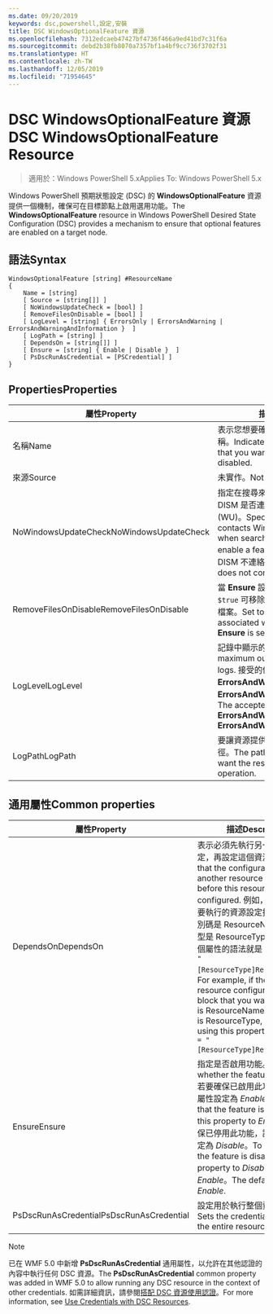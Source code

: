 ```yaml
---
ms.date: 09/20/2019
keywords: dsc,powershell,設定,安裝
title: DSC WindowsOptionalFeature 資源
ms.openlocfilehash: 7312edcaeb47427bf4736f466a9ed41bd7c31f6a
ms.sourcegitcommit: debd2b38fb8070a7357bf1a4bf9cc736f3702f31
ms.translationtype: HT
ms.contentlocale: zh-TW
ms.lasthandoff: 12/05/2019
ms.locfileid: "71954645"
---
```

# <a name="dsc-windowsoptionalfeature-resource"></a><span data-ttu-id="5b990-103">DSC WindowsOptionalFeature 資源</span><span class="sxs-lookup"><span data-stu-id="5b990-103">DSC WindowsOptionalFeature Resource</span></span>

> <span data-ttu-id="5b990-104">適用於：Windows PowerShell 5.x</span><span class="sxs-lookup"><span data-stu-id="5b990-104">Applies To: Windows PowerShell 5.x</span></span>

<span data-ttu-id="5b990-105">Windows PowerShell 預期狀態設定 (DSC) 的 **WindowsOptionalFeature** 資源提供一個機制，確保可在目標節點上啟用選用功能。</span><span class="sxs-lookup"><span data-stu-id="5b990-105">The **WindowsOptionalFeature** resource in Windows PowerShell Desired State Configuration (DSC) provides a mechanism to ensure that optional features are enabled on a target node.</span></span>

## <a name="syntax"></a><span data-ttu-id="5b990-106">語法</span><span class="sxs-lookup"><span data-stu-id="5b990-106">Syntax</span></span>

```Syntax
WindowsOptionalFeature [string] #ResourceName
{
    Name = [string]
    [ Source = [string[]] ]
    [ NoWindowsUpdateCheck = [bool] ]
    [ RemoveFilesOnDisable = [bool] ]
    [ LogLevel = [string] { ErrorsOnly | ErrorsAndWarning | ErrorsAndWarningAndInformation }  ]
    [ LogPath = [string] ]
    [ DependsOn = [string[]] ]
    [ Ensure = [string] { Enable | Disable }  ]
    [ PsDscRunAsCredential = [PSCredential] ]
}
```

## <a name="properties"></a><span data-ttu-id="5b990-107">Properties</span><span class="sxs-lookup"><span data-stu-id="5b990-107">Properties</span></span>

|<span data-ttu-id="5b990-108">屬性</span><span class="sxs-lookup"><span data-stu-id="5b990-108">Property</span></span> |<span data-ttu-id="5b990-109">描述</span><span class="sxs-lookup"><span data-stu-id="5b990-109">Description</span></span> |
|---|---|
|<span data-ttu-id="5b990-110">名稱</span><span class="sxs-lookup"><span data-stu-id="5b990-110">Name</span></span> |<span data-ttu-id="5b990-111">表示您想要確保啟用或停用的功能名稱。</span><span class="sxs-lookup"><span data-stu-id="5b990-111">Indicates the name of the feature that you want to ensure is enabled or disabled.</span></span> |
|<span data-ttu-id="5b990-112">來源</span><span class="sxs-lookup"><span data-stu-id="5b990-112">Source</span></span> |<span data-ttu-id="5b990-113">未實作。</span><span class="sxs-lookup"><span data-stu-id="5b990-113">Not implemented.</span></span> |
|<span data-ttu-id="5b990-114">NoWindowsUpdateCheck</span><span class="sxs-lookup"><span data-stu-id="5b990-114">NoWindowsUpdateCheck</span></span> |<span data-ttu-id="5b990-115">指定在搜尋來源檔案以啟用功能時，DISM 是否連絡 Windows Update (WU)。</span><span class="sxs-lookup"><span data-stu-id="5b990-115">Specifies whether DISM contacts Windows Update (WU) when searching for the source files to enable a feature.</span></span> <span data-ttu-id="5b990-116">若為 `$true`，則 DISM 不連絡 WU。</span><span class="sxs-lookup"><span data-stu-id="5b990-116">If `$true`, DISM does not contact WU.</span></span> |
|<span data-ttu-id="5b990-117">RemoveFilesOnDisable</span><span class="sxs-lookup"><span data-stu-id="5b990-117">RemoveFilesOnDisable</span></span> |<span data-ttu-id="5b990-118">當 **Ensure** 設定為 **Absent** 時，設定為 `$true` 可移除與此功能建立關聯的所有檔案。</span><span class="sxs-lookup"><span data-stu-id="5b990-118">Set to `$true` to remove all files associated with the feature when **Ensure** is set to **Absent**.</span></span> |
|<span data-ttu-id="5b990-119">LogLevel</span><span class="sxs-lookup"><span data-stu-id="5b990-119">LogLevel</span></span> |<span data-ttu-id="5b990-120">記錄中顯示的最大輸出等級。</span><span class="sxs-lookup"><span data-stu-id="5b990-120">The maximum output level shown in the logs.</span></span> <span data-ttu-id="5b990-121">接受的值為：**ErrorsOnly**、**ErrorsAndWarning** 和 **ErrorsAndWarningAndInformation**。</span><span class="sxs-lookup"><span data-stu-id="5b990-121">The accepted values are: **ErrorsOnly**, **ErrorsAndWarning**, and **ErrorsAndWarningAndInformation**.</span></span> |
|<span data-ttu-id="5b990-122">LogPath</span><span class="sxs-lookup"><span data-stu-id="5b990-122">LogPath</span></span> |<span data-ttu-id="5b990-123">要讓資源提供者記錄作業的記錄檔路徑。</span><span class="sxs-lookup"><span data-stu-id="5b990-123">The path to a log file where you want the resource provider to log the operation.</span></span> |

## <a name="common-properties"></a><span data-ttu-id="5b990-124">通用屬性</span><span class="sxs-lookup"><span data-stu-id="5b990-124">Common properties</span></span>

|<span data-ttu-id="5b990-125">屬性</span><span class="sxs-lookup"><span data-stu-id="5b990-125">Property</span></span> |<span data-ttu-id="5b990-126">描述</span><span class="sxs-lookup"><span data-stu-id="5b990-126">Description</span></span> |
|---|---|
|<span data-ttu-id="5b990-127">DependsOn</span><span class="sxs-lookup"><span data-stu-id="5b990-127">DependsOn</span></span> |<span data-ttu-id="5b990-128">表示必須先執行另一個資源的設定，再設定這個資源。</span><span class="sxs-lookup"><span data-stu-id="5b990-128">Indicates that the configuration of another resource must run before this resource is configured.</span></span> <span data-ttu-id="5b990-129">例如，如果第一個想要執行的資源設定指令碼區塊識別碼是 ResourceName，而其類型是 ResourceType，則使用這個屬性的語法就是 `DependsOn = "[ResourceType]ResourceName"`。</span><span class="sxs-lookup"><span data-stu-id="5b990-129">For example, if the ID of the resource configuration script block that you want to run first is ResourceName and its type is ResourceType, the syntax for using this property is `DependsOn = "[ResourceType]ResourceName"`.</span></span> |
|<span data-ttu-id="5b990-130">Ensure</span><span class="sxs-lookup"><span data-stu-id="5b990-130">Ensure</span></span> |<span data-ttu-id="5b990-131">指定是否啟用功能。</span><span class="sxs-lookup"><span data-stu-id="5b990-131">Specifies whether the feature is enabled.</span></span> <span data-ttu-id="5b990-132">若要確保已啟用此功能，請將此屬性設定為 _Enable_。</span><span class="sxs-lookup"><span data-stu-id="5b990-132">To ensure that the feature is enabled, set this property to _Enable_.</span></span> <span data-ttu-id="5b990-133">若要確保已停用此功能，請將此屬性設定為 _Disable_。</span><span class="sxs-lookup"><span data-stu-id="5b990-133">To ensure that the feature is disabled, set the property to _Disable_.</span></span> <span data-ttu-id="5b990-134">預設值為 _Enable_。</span><span class="sxs-lookup"><span data-stu-id="5b990-134">The default value is _Enable_.</span></span> |
|<span data-ttu-id="5b990-135">PsDscRunAsCredential</span><span class="sxs-lookup"><span data-stu-id="5b990-135">PsDscRunAsCredential</span></span> |<span data-ttu-id="5b990-136">設定用於執行整個資源的認證。</span><span class="sxs-lookup"><span data-stu-id="5b990-136">Sets the credential for running the entire resource as.</span></span> |

> [!NOTE]
> <span data-ttu-id="5b990-137">已在 WMF 5.0 中新增 **PsDscRunAsCredential** 通用屬性，以允許在其他認證的內容中執行任何 DSC 資源。</span><span class="sxs-lookup"><span data-stu-id="5b990-137">The **PsDscRunAsCredential** common property was added in WMF 5.0 to allow running any DSC resource in the context of other credentials.</span></span> <span data-ttu-id="5b990-138">如需詳細資訊，請參閱[搭配 DSC 資源使用認證](../../../configurations/runasuser.md)。</span><span class="sxs-lookup"><span data-stu-id="5b990-138">For more information, see [Use Credentials with DSC Resources](../../../configurations/runasuser.md).</span></span>